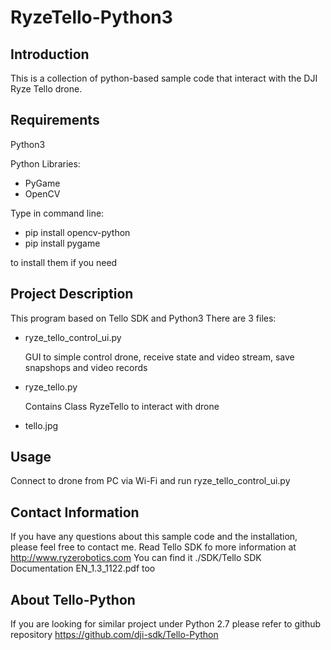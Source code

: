 # RyzeTello-Python3

## Introduction

This is a collection of python-based sample code that interact with the DJI Ryze Tello drone.

## Requirements

Python3

Python Libraries:
 - PyGame
 - OpenCV

Type in command line:
 - pip install opencv-python
 - pip install pygame

to install them if you need

## Project Description

This program based on Tello SDK and Python3
There are 3 files:

- ryze_tello_control_ui.py

  GUI to simple control drone, receive state and video stream, save snapshops and video records

- ryze_tello.py

  Contains Class RyzeTello to interact with drone

- tello.jpg

## Usage

Connect to drone from PC via Wi-Fi and run ryze_tello_control_ui.py


## Contact Information

If you have any questions about this sample code and the installation, please feel free to contact me.
Read Tello SDK fo more information at http://www.ryzerobotics.com
You can find it ./SDK/Tello SDK Documentation EN_1.3_1122.pdf too

## About Tello-Python

If you are looking for similar project under Python 2.7
please refer to github repository https://github.com/dji-sdk/Tello-Python




